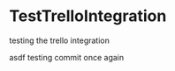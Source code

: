 TestTrelloIntegration
=====================

testing the trello integration


asdf
testing commit once again
